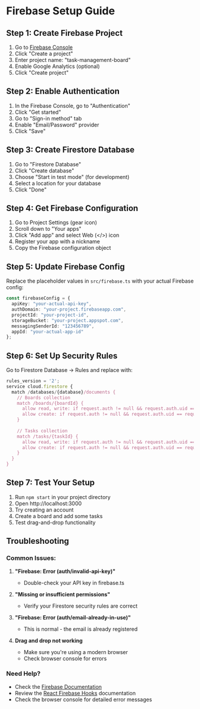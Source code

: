 # Firebase Setup Guide

## Step 1: Create Firebase Project

1. Go to [Firebase Console](https://console.firebase.google.com/)
2. Click "Create a project"
3. Enter project name: "task-management-board"
4. Enable Google Analytics (optional)
5. Click "Create project"

## Step 2: Enable Authentication

1. In the Firebase Console, go to "Authentication"
2. Click "Get started"
3. Go to "Sign-in method" tab
4. Enable "Email/Password" provider
5. Click "Save"

## Step 3: Create Firestore Database

1. Go to "Firestore Database"
2. Click "Create database"
3. Choose "Start in test mode" (for development)
4. Select a location for your database
5. Click "Done"

## Step 4: Get Firebase Configuration

1. Go to Project Settings (gear icon)
2. Scroll down to "Your apps"
3. Click "Add app" and select Web (</>) icon
4. Register your app with a nickname
5. Copy the Firebase configuration object

## Step 5: Update Firebase Config

Replace the placeholder values in `src/firebase.ts` with your actual Firebase config:

```typescript
const firebaseConfig = {
  apiKey: "your-actual-api-key",
  authDomain: "your-project.firebaseapp.com",
  projectId: "your-project-id",
  storageBucket: "your-project.appspot.com",
  messagingSenderId: "123456789",
  appId: "your-actual-app-id"
};
```

## Step 6: Set Up Security Rules

Go to Firestore Database → Rules and replace with:

```javascript
rules_version = '2';
service cloud.firestore {
  match /databases/{database}/documents {
    // Boards collection
    match /boards/{boardId} {
      allow read, write: if request.auth != null && request.auth.uid == resource.data.userId;
      allow create: if request.auth != null && request.auth.uid == request.resource.data.userId;
    }
    
    // Tasks collection
    match /tasks/{taskId} {
      allow read, write: if request.auth != null && request.auth.uid == resource.data.userId;
      allow create: if request.auth != null && request.auth.uid == request.resource.data.userId;
    }
  }
}
```

## Step 7: Test Your Setup

1. Run `npm start` in your project directory
2. Open http://localhost:3000
3. Try creating an account
4. Create a board and add some tasks
5. Test drag-and-drop functionality

## Troubleshooting

### Common Issues:

1. **"Firebase: Error (auth/invalid-api-key)"**
   - Double-check your API key in firebase.ts

2. **"Missing or insufficient permissions"**
   - Verify your Firestore security rules are correct

3. **"Firebase: Error (auth/email-already-in-use)"**
   - This is normal - the email is already registered

4. **Drag and drop not working**
   - Make sure you're using a modern browser
   - Check browser console for errors

### Need Help?

- Check the [Firebase Documentation](https://firebase.google.com/docs)
- Review the [React Firebase Hooks](https://github.com/CSFrequency/react-firebase-hooks) documentation
- Check the browser console for detailed error messages
